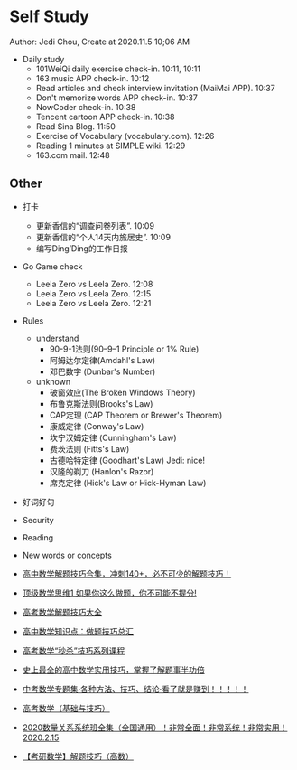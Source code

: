 # Self Study

Author: Jedi Chou, Create at 2020.11.5 10;06 AM

* Daily study
  * 101WeiQi daily exercise check-in. 10:11, 10:11
  * 163 music APP check-in. 10:12
  * Read articles and check interview invitation (MaiMai APP). 10:37
  * Don't memorize words APP check-in. 10:37
  * NowCoder check-in. 10:38
  * Tencent cartoon APP check-in. 10:38
  * Read Sina Blog. 11:50
  * Exercise of Vocabulary (vocabulary.com). 12:26
  * Reading 1 minutes at SIMPLE wiki. 12:29
  * 163.com mail. 12:48

## Other

* 打卡
  * 更新香信的“调查问卷列表”. 10:09
  * 更新香信的“个人14天内旅居史”. 10:09
  * 编写Ding’Ding的工作日报

* Go Game check
  * Leela Zero vs Leela Zero. 12:08
  * Leela Zero vs Leela Zero. 12:15
  * Leela Zero vs Leela Zero. 12:21

* Rules
  * understand
    * 90-9-1法则(90–9–1 Principle or 1% Rule)
    * 阿姆达尔定律(Amdahl's Law)
    * 邓巴数字 (Dunbar's Number)
  * unknown
    * 破窗效应(The Broken Windows Theory)
    * 布鲁克斯法则(Brooks's Law)
    * CAP定理 (CAP Theorem or Brewer's Theorem)
    * 康威定律 (Conway's Law)
    * 坎宁汉姆定律 (Cunningham's Law)
    * 费茨法则 (Fitts's Law)
    * 古德哈特定律 (Goodhart's Law) Jedi: nice!
    * 汉隆的剃刀 (Hanlon's Razor)
    * 席克定律 (Hick's Law or Hick-Hyman Law)

* 好词好句
* Security
* Reading
* New words or concepts

* [高中数学解题技巧合集，冲刺140+，必不可少的解题技巧！](https://www.bilibili.com/video/BV1E7411S7Zj?from=search&seid=10119785838133684638)
* [顶级数学思维1 如果你这么做题，你不可能不提分!](https://www.bilibili.com/video/BV1p7411f7yA?from=search&seid=10119785838133684638)
* [高考数学解题技巧大全](https://www.bilibili.com/video/BV1nW411w7yE?from=search&seid=10119785838133684638)
* [高中数学知识点：做题技巧总汇](https://www.bilibili.com/video/BV11b411M7cW?from=search&seid=10119785838133684638)
* [高考数学“秒杀”技巧系列课程](https://www.bilibili.com/video/BV1dt411s7u7?from=search&seid=10119785838133684638)
* [史上最全的高中数学实用技巧，掌握了解题事半功倍](https://www.bilibili.com/video/BV1yJ41147Bw?from=search&seid=10119785838133684638)
* [中考数学专题集·各种方法、技巧、结论·看了就是赚到！！！！！](https://www.bilibili.com/video/BV1Yf4y1U7jh?from=search&seid=10119785838133684638)
* [高考数学（基础与技巧）](https://www.bilibili.com/video/BV1Ct41177E3?from=search&seid=10119785838133684638)
* [2020数量关系系统班全集（全国通用）！非常全面！非常系统！非常实用！2020.2.15](https://www.bilibili.com/video/BV19741147rq?from=search&seid=10119785838133684638)
* [【考研数学】解题技巧（高数）](https://www.bilibili.com/video/BV1st411G7VF?from=search&seid=10119785838133684638)
